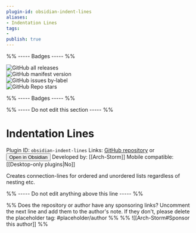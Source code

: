 ```yaml
---
plugin-id: obsidian-indent-lines
aliases:
- Indentation Lines
tags: 
- 
publish: true
---
```


%% ----- Badges ----- %%

![GitHub all releases](https://img.shields.io/github/downloads/Arch-Storm/obsidian-indent-lines/total?color=573E7A&logo=github&style=for-the-badge)   
![GitHub manifest version](https://img.shields.io/github/manifest-json/v/Arch-Storm/obsidian-indent-lines?color=573E7A&logo=github&style=for-the-badge)   
![GitHub issues by-label](https://img.shields.io/github/issues/Arch-Storm/obsidian-indent-lines/help%20wanted?color=573E7A&logo=github&style=for-the-badge)   
![GitHub Repo stars](https://img.shields.io/github/stars/Arch-Storm/obsidian-indent-lines?color=573E7A&logo=github&style=for-the-badge)

%% ----- Badges ----- %%

%% ----- Do not edit this section ----- %%

# Indentation Lines

Plugin ID: `obsidian-indent-lines`
Links: [GitHub repository](https://github.com/Arch-Storm/obsidian-indent-lines) or [<button id=HH>Open in Obsidian</button>](obsidian://goto-plugin?id=obsidian-indent-lines)
Developed by: [[Arch-Storm]]
Mobile compatible: [[Desktop-only plugins|No]]

Creates connection-lines for ordered and unordered lists regardless of nesting etc.

%% ----- Do not edit anything above this line ----- %% 

%% Does the repository or author have any sponsoring links? Uncomment the next line and add them to the author's note. If they don't, please delete the placeholder tag: #placeholder/author %%
%% ![[Arch-Storm#Sponsor this author]] %%
